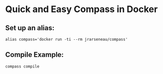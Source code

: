# Quick and Easy Compass in Docker

## Set up an alias:
```alias compass='docker run -ti --rm jrarseneau/compass'```

## Compile Example:
```compass compile```
